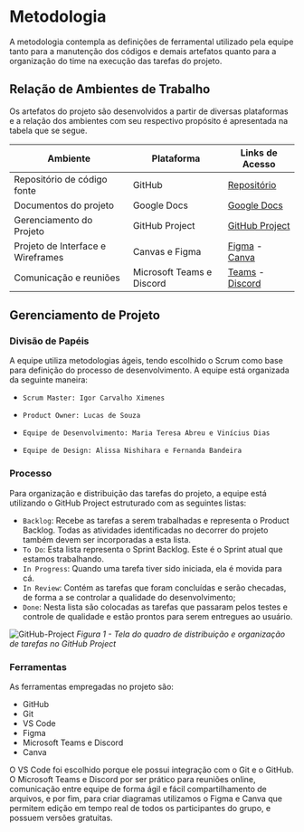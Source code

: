
# Metodologia


A metodologia contempla as definições de ferramental utilizado pela equipe tanto para a manutenção dos códigos e demais artefatos quanto para a organização do time na execução das tarefas do projeto.

## Relação de Ambientes de Trabalho

Os artefatos do projeto são desenvolvidos a partir de diversas plataformas e a relação dos ambientes com seu respectivo propósito é apresentada na tabela que se segue.

|Ambiente               | Plataforma                       |Links de Acesso              |
|--------------------|-----------------------------------------------------------------------|--------------------------------------------------------------------- |
|Repositório de código fonte      |GitHub  | [Repositório](https://github.com/ICEI-PUC-Minas-PMV-ADS/pmv-ads-2023-1-e1-proj-web-t1-projeto-imigrante)          |
|Documentos do projeto   |Google Docs|[Google Docs]( https://docs.google.com/document/d/1nbzajftkpqVVF9J-lLGfIkXE8_k9pDqo/edit) |
|Gerenciamento do Projeto |GitHub Project |[GitHub Project]( https://github.com/orgs/ICEI-PUC-Minas-PMV-ADS/projects/349) |
|Projeto de Interface e  Wireframes |Canvas e Figma  |[Figma](https://www.figma.com/file/vMgPjokx8237Lb2JlRO3rg/Projeto-Imigrante---Home-page?node-id=0-1&t=VgL0np69OjXWuuye-0) -  [Canva]( https://www.canva.com/design/DAFfUhRQzJM/slz_UaO9ao0CTZFsXiB_Bg/edit?analyticsCorrelationId=982b0837-b935-4070-9337-4f9de4c075ed)|
|Comunicação  e reuniões |Microsoft Teams e Discord | [Teams](https://teams.microsoft.com/_#/school/conversations/Grupo%202%20-%20Imigrantes?threadId=19:3336090c411944cea103fd58cfb6bd16@thread.tacv2&ctx=channel) - [Discord]( https://discord.com/channels/1080497334154166423/1080497334640721993) |



## Gerenciamento de Projeto

### Divisão de Papéis

A equipe utiliza metodologias ágeis, tendo escolhido o Scrum como base para definição do processo de desenvolvimento.
A equipe está organizada da seguinte maneira:
-     Scrum Master: Igor Carvalho Ximenes
-     Product Owner: Lucas de Souza
-     Equipe de Desenvolvimento: Maria Teresa Abreu e Vinícius Dias
-     Equipe de Design: Alissa Nishihara e Fernanda Bandeira


### Processo
Para organização e distribuição das tarefas do projeto, a equipe está utilizando o GitHub Project estruturado com as seguintes listas: 
- `Backlog`: Recebe as tarefas a serem trabalhadas e representa o Product Backlog. Todas as atividades identificadas no decorrer do projeto também devem ser incorporadas a esta lista.
- `To Do`: Esta lista representa o Sprint Backlog. Este é o Sprint atual que estamos trabalhando.
- `In Progress`: Quando uma tarefa tiver sido iniciada, ela é movida para cá.
- `In Review`: Contém as tarefas que foram concluídas e serão checadas, de forma a se controlar a qualidade do desenvolvimento;
- `Done`: Nesta lista são colocadas as tarefas que passaram pelos testes e controle de qualidade e estão prontos para serem entregues ao usuário. 

![GitHub-Project](https://user-images.githubusercontent.com/93337008/231883921-5fdb31b1-1d7f-4d97-a5a8-a30482d4b620.PNG)
*Figura 1 - Tela do quadro de distribuição e organização de tarefas no GitHub Project*



### Ferramentas

As ferramentas empregadas no projeto são:
- GitHub
- Git
- VS Code
- Figma
- Microsoft Teams e Discord
- Canva

O VS Code foi escolhido porque ele possui integração com o Git e o GitHub. 
O Microsoft Teams  e Discord por ser prático para reuniões online, comunicação entre equipe de forma ágil e fácil compartilhamento de arquivos, e por fim, para criar diagramas utilizamos o Figma e Canva que permitem edição em tempo real de todos os participantes do grupo, e possuem versões gratuitas.



